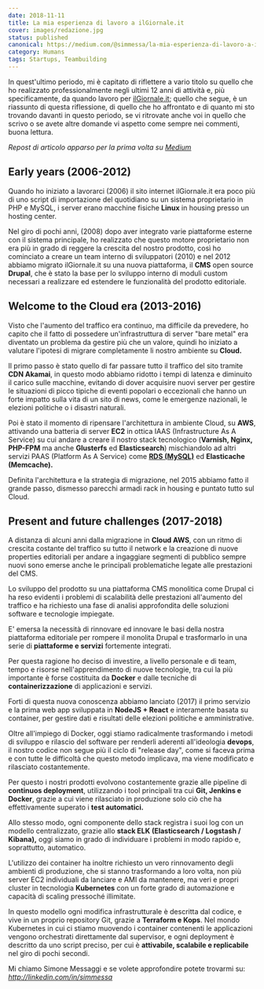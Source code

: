 ```yaml
---
date: 2018-11-11
title: La mia esperienza di lavoro a ilGiornale.it
cover: images/redazione.jpg
status: published
canonical: https://medium.com/@simmessa/la-mia-esperienza-di-lavoro-a-ilgiornale-it-327bdf543fa3
category: Humans
tags: Startups, Teambuilding
---
```


In quest'ultimo periodo, mi è capitato di riflettere a vario titolo su quello che ho realizzato professionalmente negli ultimi 12 anni di attività e, più specificamente, da quando lavoro per [ilGiornale.it](http://www.ilgiornale.it); quello che segue, è un riassunto di questa riflessione, di quello che ho affrontato e di quanto mi sto trovando davanti in questo periodo, se vi ritrovate anche voi in quello che scrivo o se avete altre domande vi aspetto come sempre nei commenti, buona lettura.

*Repost di articolo apparso per la prima volta su [Medium](https://medium.com/@simmessa/la-mia-esperienza-di-lavoro-a-ilgiornale-it-327bdf543fa3)*

## Early years (2006-2012)

Quando ho iniziato a lavorarci (2006) il sito internet ilGiornale.it era poco più di uno script di importazione del quotidiano su un sistema proprietario in PHP e MySQL, i server erano macchine fisiche **Linux** in housing presso un hosting center.

Nel giro di pochi anni, (2008) dopo aver integrato varie piattaforme esterne con il sistema principale, ho realizzato che questo motore proprietario non era più in grado di reggere la crescita del nostro prodotto, così ho cominciato a creare un team interno di sviluppatori (2010) e nel 2012 abbiamo migrato ilGiornale.it su una nuova piattaforma, il **CMS** open source **Drupal**, che è stato la base per lo sviluppo interno di moduli custom necessari a realizzare ed estendere le funzionalità del prodotto editoriale.

## Welcome to the Cloud era (2013-2016)

Visto che l'aumento del traffico era continuo, ma difficile da prevedere, ho capito che il fatto di possedere un'infrastruttura di server "bare metal" era diventato un problema da gestire più che un valore, quindi ho iniziato a valutare l'ipotesi di migrare completamente li nostro ambiente su **Cloud.**

Il primo passo è stato quello di far passare tutto il traffico del sito tramite **CDN Akamai**, in questo modo abbiamo ridotto i tempi di latenza e diminuito il carico sulle macchine, evitando di dover acquisire nuovi server per gestire le situazioni di picco tipiche di eventi popolari o eccezionali che hanno un forte impatto sulla vita di un sito di news, come le emergenze nazionali, le elezioni politiche o i disastri naturali.

Poi è stato il momento di ripensare l'architettura in ambiente Cloud, su **AWS**, attivando una batteria di server **EC2** in ottica IAAS (Infrastructure As A Service) su cui andare a creare il nostro stack tecnologico (**Varnish, Nginx, PHP-FPM** ma anche **Glusterfs** ed **Elasticsearch**) mischiandolo ad altri servizi PAAS (Platform As A Service) come [**RDS (MySQL)**](/fare-un-dump-da-uno-snapshot-rds-con-python-e-terraform) ed **Elasticache (Memcache).**

Definita l'architettura e la strategia di migrazione, nel 2015 abbiamo fatto il grande passo, dismesso parecchi armadi rack in housing e puntato tutto sul Cloud.

## Present and future challenges (2017-2018)

A distanza di alcuni anni dalla migrazione in **Cloud AWS**, con un ritmo di crescita costante del traffico su tutto il network e la creazione di nuove properties editoriali per andare a ingaggiare segmenti di pubblico sempre nuovi sono emerse anche le principali problematiche legate alle prestazioni del CMS.

Lo sviluppo del prodotto su una piattaforma CMS monolitica come Drupal ci ha reso evidenti i problemi di scalabilità delle prestazioni all'aumento del traffico e ha richiesto una fase di analisi approfondita delle soluzioni software e tecnologie impiegate.

E' emersa la necessità di rinnovare ed innovare le basi della nostra piattaforma editoriale per rompere il monolita Drupal e trasformarlo in una serie di **piattaforme e servizi** fortemente integrati.

Per questa ragione ho deciso di investire, a livello personale e di team, tempo e risorse nell'apprendimento di nuove tecnologie, tra cui la più importante è forse costituita da **Docker** e dalle tecniche di **containerizzazione** di applicazioni e servizi.

Forti di questa nuova conoscenza abbiamo lanciato (2017) il primo servizio e la prima web app sviluppata in **NodeJS + React** e interamente basata su container, per gestire dati e risultati delle elezioni politiche e amministrative.

Oltre all'impiego di Docker, oggi stiamo radicalmente trasformando i metodi di sviluppo e rilascio del software per renderli aderenti all'ideologia **devops**, il nostro codice non segue più il ciclo di "release day", come si faceva prima e con tutte le difficoltà che questo metodo implicava, ma viene modificato e rilasciato costantemente.

Per questo i nostri prodotti evolvono costantemente grazie alle pipeline di **continuos deployment**, utilizzando i tool principali tra cui **Git, Jenkins e Docker**, grazie a cui viene rilasciato in produzione solo ciò che ha effettivamente superato i **test automatici.**

Allo stesso modo, ogni componente dello stack registra i suoi log con un modello centralizzato, grazie allo **stack ELK (Elasticsearch / Logstash / Kibana),** oggi siamo in grado di individuare i problemi in modo rapido e, soprattutto, automatico.

L'utilizzo dei container ha inoltre richiesto un vero rinnovamento degli ambienti di produzione, che si stanno trasformando a loro volta, non più server EC2 individuali da lanciare e AMI da mantenere, ma veri e propri cluster in tecnologia **Kubernetes** con un forte grado di automazione e capacità di scaling pressoché illimitate.

In questo modello ogni modifica infrastrutturale è descritta dal codice, e vive in un proprio repository Git, grazie a **Terraform e Kops**. Nel mondo Kubernetes in cui ci stiamo muovendo i container contenenti le applicazioni vengono orchestrati direttamente dal supervisor, e ogni deployment è descritto da uno script preciso, per cui è **attivabile, scalabile e replicabile** nel giro di pochi secondi.

Mi chiamo Simone Messaggi e se volete approfondire potete trovarmi su:
*http://linkedin.com/in/simmessa*